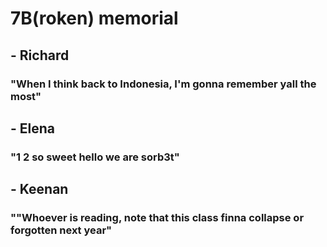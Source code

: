 # 7B(roken) memorial

## - Richard

### "When I think back to Indonesia, I'm gonna remember yall the most"

## - Elena

### "1 2 so sweet hello we are sorb3t"

## - Keenan

### ""Whoever is reading, note that this class finna collapse or forgotten next year"
